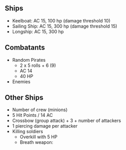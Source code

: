 
## Ships

* Keelboat: AC 15, 100 hp (damage threshold 10)
* Sailing Ship: AC 15, 300 hp (damage threshold 15)
* Longship: AC 15, 300 hp

## Combatants
* Random Pirates
	* 2 x 5 rolls + 6 (9)
	* AC 14
	* 40 HP
* Enemies

## Other Ships
* Number of crew (minions)
* 5 Hit Points / 14 AC
* Crossbow (group attack) + 3 + number of attackers
* 1 piercing damage per attacker
* Killing soldiers
	* Overkill with 5 HP
	* Breath weapon: 